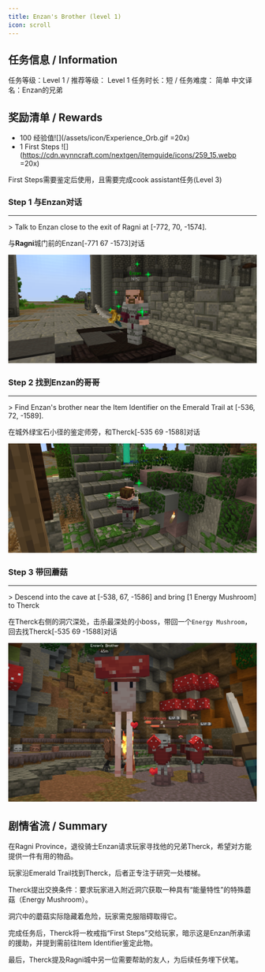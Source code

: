 ```yaml
---
title: Enzan's Brother (level 1)
icon: scroll
---
```

## 任务信息 / Information
任务等级：Level 1 / 推荐等级： Level 1
任务时长：短 / 任务难度： 简单
中文译名：Enzan的兄弟

## 奖励清单 / Rewards
  
+ 100 经验值![](/assets/icon/Experience_Orb.gif =20x)
+ 1 First Steps ![](https://cdn.wynncraft.com/nextgen/itemguide/icons/259_15.webp =20x)

First Steps需要鉴定后使用，且需要完成cook assistant任务(Level 3)



### Step 1 与Enzan对话
---
\> Talk to Enzan close to the exit of Ragni at [-772, 70, -1574].

与**Ragni**城门前的<NPC>Enzan</NPC><CC>[-771 67 -1573]</CC>对话

![](/assets/img/lv1-1_en.png)

### Step 2 找到Enzan的哥哥
---
\> Find Enzan's brother near the Item Identifier on the Emerald Trail at [-536, 72, -1589].

在城外绿宝石小径的鉴定师旁，和<NPC>Therck</NPC><CC>[-535 69 -1588]</CC>对话

![](/assets/img/lv1-2_en.png)

### Step 3 带回蘑菇
---
\> Descend into the cave at [-538, 67, -1586] and bring [1 Energy Mushroom] to Therck

在<NPC>Therck</NPC>右侧的洞穴深处，击杀最深处的小boss，带回一个`Energy Mushroom`，回去找<NPC>Therck</NPC><CC>[-535 69 -1588]</CC>对话

![哎哟我滴妈](/assets/img/lv1-3_en.png)
 
## 剧情省流 / Summary
在Ragni Province，退役骑士Enzan请求玩家寻找他的兄弟Therck，希望对方能提供一件有用的物品。

玩家沿Emerald Trail找到Therck，后者正专注于研究一处楼梯。

Therck提出交换条件：要求玩家进入附近洞穴获取一种具有“能量特性”的特殊蘑菇（Energy Mushroom）。

洞穴中的蘑菇实际隐藏着危险，玩家需克服阻碍取得它。

完成任务后，Therck将一枚戒指“First Steps”交给玩家，暗示这是Enzan所承诺的援助，并提到需前往Item Identifier鉴定此物。

最后，Therck提及Ragni城中另一位需要帮助的友人，为后续任务埋下伏笔。

